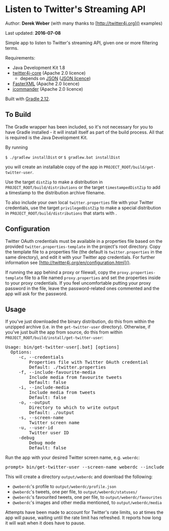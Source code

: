 # Listen to Twitter's Streaming API

Author: **Derek Weber** (with many thanks to [http://twitter4j.org]() examples)

Last updated: **2016-07-08**

Simple app to listen to Twitter's streaming API, given one or more filtering
terms.

Requirements:
 + Java Development Kit 1.8
 + [twitter4j-core](http://twitter4j.org) (Apache 2.0 licence)
   + depends on [JSON](http://json.org) ([JSON licence](http://www.json.org/license.html))
 + [FasterXML](http://wiki.fasterxml.com/JacksonHome) (Apache 2.0 licence)
 + [jcommander](http://jcommander.org) (Apache 2.0 licence)

Built with [Gradle 2.12](http://gradle.org).

## To Build

The Gradle wrapper has been included, so it's not necessary for you to have Gradle
installed - it will install itself as part of the build process. All that is required is
the Java Development Kit.

By running

`$ ./gradlew installDist` or `$ gradlew.bat installDist`

you will create an installable copy of the app in `PROJECT_ROOT/build/get-twitter-user`.

Use the target `distZip` to make a distribution in `PROJECT_ROOT/build/distributions`
or the target `timestampedDistZip` to add a timestamp to the distribution archive filename.

To also include your own local `twitter.properties` file with your Twitter credentials,
use the target `privilegedDistZip` to make a special distribution in `PROJECT_ROOT/build/distributions` that starts with .


## Configuration

Twitter OAuth credentials must be available in a properties file based on the
provided `twitter.properties-template` in the project's root directory. Copy the
template file to a properties file (the default is `twitter.properties` in the same
directory), and edit it with your Twitter app credentials. For further information see
[http://twitter4j.org/en/configuration.html]().

If running the app behind a proxy or filewall, copy the `proxy.properties-template`
file to a file named `proxy.properties` and set the properties inside to your proxy
credentials. If you feel uncomfortable putting your proxy password in the file, leave
the password-related ones commented and the app will ask for the password.

## Usage
If you've just downloaded the binary distribution, do this from within the unzipped
archive (i.e. in the `get-twitter-user` directory). Otherwise, if you've just built
the app from source, do this from within `PROJECT_ROOT/build/install/get-twitter-user`:
<pre>
Usage: bin/get-twitter-user[.bat] [options]
  Options:
     -c, --credentials
         Properties file with Twitter OAuth credential
         Default: ./twitter.properties
     -f, --include-favourite-media
         Include media from favourite tweets
         Default: false
     -i, --include-media
         Include media from tweets
         Default: false
     -o, --output
         Directory to which to write output
         Default: ./output
     -s, --screen-name
         Twitter screen name
     -u, --user-id
         Twitter user ID
     -debug
         Debug mode
         Default: false
</pre>

Run the app with your desired Twitter screen name, e.g. `weberdc`:
<pre>
prompt> bin/get-twitter-user --screen-name weberdc --include-media --include-favourite-media
</pre>

This will create a directory `output/weberdc` and download the following:

 + `@weberdc`'s profile to `output/weberdc/profile.json`
 + `@weberdc`'s tweets, one per file, to `output/weberdc/statuses/`
 + `@weberdc`'s favourited tweets, one per file, to `output/weberdc/favourites`
 + `@weberdc`'s images and other media mentioned, to `output/weberdc/media`

Attempts have been made to account for Twitter's rate limits, so at times the
app will pause, waiting until the rate limit has refreshed. It reports how long
it will wait when it does have to pause.
